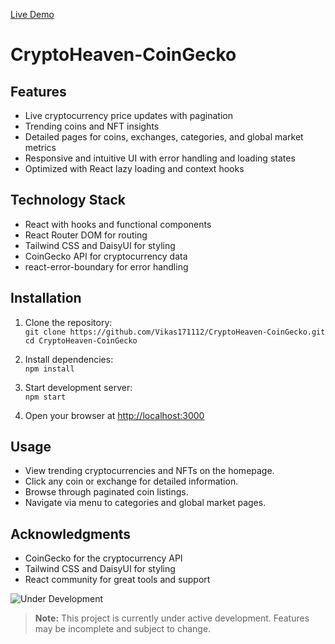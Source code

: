 [Live Demo](https://crypto-heaven-coin-gecko.vercel.app/)



# CryptoHeaven-CoinGecko
## Features
- Live cryptocurrency price updates with pagination
- Trending coins and NFT insights
- Detailed pages for coins, exchanges, categories, and global market metrics
- Responsive and intuitive UI with error handling and loading states
- Optimized with React lazy loading and context hooks


## Technology Stack
- React with hooks and functional components
- React Router DOM for routing
- Tailwind CSS and DaisyUI for styling
- CoinGecko API for cryptocurrency data
- react-error-boundary for error handling
## Installation

1. Clone the repository:  
   `git clone https://github.com/Vikas171112/CryptoHeaven-CoinGecko.git`  
   `cd CryptoHeaven-CoinGecko`

2. Install dependencies:  
   `npm install`

3. Start development server:  
   `npm start`

4. Open your browser at [http://localhost:3000](http://localhost:5173)

## Usage

- View trending cryptocurrencies and NFTs on the homepage.
- Click any coin or exchange for detailed information.
- Browse through paginated coin listings.
- Navigate via menu to categories and global market pages.
## Acknowledgments

- CoinGecko for the cryptocurrency API  
- Tailwind CSS and DaisyUI for styling  
- React community for great tools and support








![Under Development](https://img.shields.io/badge/status-in--development-yellow)

> **Note:** This project is currently under active development. Features may be incomplete and subject to change.
